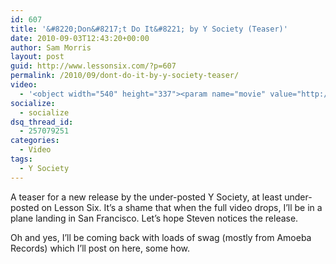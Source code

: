 ```yaml
---
id: 607
title: '&#8220;Don&#8217;t Do It&#8221; by Y Society (Teaser)'
date: 2010-09-03T12:43:20+00:00
author: Sam Morris
layout: post
guid: http://www.lessonsix.com/?p=607
permalink: /2010/09/dont-do-it-by-y-society-teaser/
video:
  - '<object width="540" height="337"><param name="movie" value="http://www.youtube.com/v/joe854zbWeo?fs=1&hl=en_GB"></param><param name="allowFullScreen" value="true"></param><param name="allowscriptaccess" value="always"></param><embed src="http://www.youtube.com/v/joe854zbWeo?fs=1&hl=en_GB" type="application/x-shockwave-flash" width="540" height="337" allowscriptaccess="always" allowfullscreen="true"></embed></object>'
socialize:
  - socialize
dsq_thread_id:
  - 257079251
categories:
  - Video
tags:
  - Y Society
---
```

A teaser for a new release by the under-posted Y Society, at least under-posted on Lesson Six. It&#8217;s a shame that when the full video drops, I&#8217;ll be in a plane landing in San Francisco. Let&#8217;s hope Steven notices the release.

Oh and yes, I&#8217;ll be coming back with loads of swag (mostly from Amoeba Records) which I&#8217;ll post on here, some how.